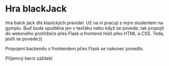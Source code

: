 # Hra blackJack

Hra balck jack dle klasických pravidel. Už na ní pracuji s mým studentem na gymplu. Buď bude spuštěna jen v texťáku nebo když se povede, tak propojit do webového prohlížeče přes Flask a frontend řešit přes HTML a CSS. Teda, jestli se povede:))

Propojení backendu s frontendem pčes Flask se nakonec povedlo.

Příjemný herní zážitek!
